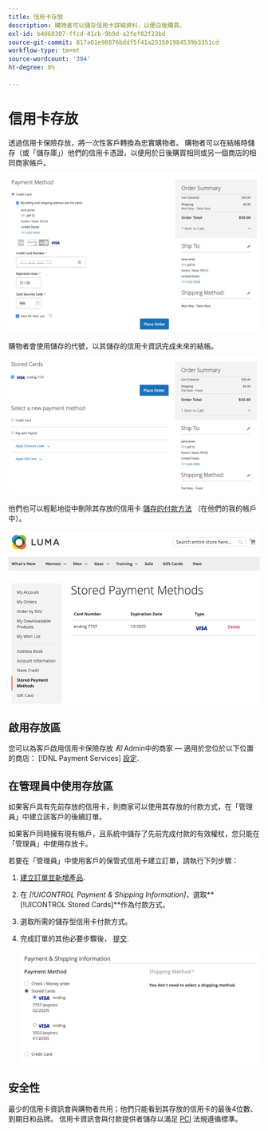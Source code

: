 ```yaml
---
title: 信用卡存放
description: 購物者可以儲存信用卡詳細資料，以便日後購買。
exl-id: b4060307-ffcd-41cb-9b9d-a2fef02f23bd
source-git-commit: 817a01e98876bddf5f41a253501984539b3351cd
workflow-type: tm+mt
source-wordcount: '304'
ht-degree: 0%

---
```


# 信用卡存放

透過信用卡保險存放，將一次性客戶轉換為忠實購物者。 購物者可以在結帳時儲存（或「儲存庫」）他們的信用卡憑證，以便用於日後購買相同或另一個商店的相同商家帳戶。

![儲存信用卡以供日後使用](assets/save-card-for-later.png)

購物者會使用儲存的代號，以其儲存的信用卡資訊完成未來的結帳。

![使用儲存的認證供日後購買](assets/use-stored-card.png)

他們也可以輕鬆地從中刪除其存放的信用卡 [儲存的付款方法](https://docs.magento.com/user-guide/customers/account-dashboard-stored-payment-methods.html) （在他們的我的帳戶中）。

![我的帳戶中儲存的付款方法](assets/stored-payment-methods.png)

## 啟用存放區

您可以為客戶啟用信用卡保險存放 _和_ Admin中的商家 — 適用於您位於以下位置的商店： [!DNL Payment Services] [設定](settings.md#card-vaulting).

## 在管理員中使用存放區

如果客戶具有先前存放的信用卡，則商家可以使用其存放的付款方式，在「管理員」中建立該客戶的後續訂單。

如果客戶同時擁有現有帳戶，且系統中儲存了先前完成付款的有效權杖，您只能在「管理員」中使用存放卡。

若要在「管理員」中使用客戶的保管式信用卡建立訂單，請執行下列步驟：

1. [建立訂單並新增產品](https://experienceleague.adobe.com/docs/commerce-admin/stores-sales/point-of-purchase/assist/customer-account-create-order.html).
1. 在 _[!UICONTROL Payment & Shipping Information]_，選取&#x200B;**[!UICONTROL Stored Cards]**作為付款方式。
1. 選取所需的儲存型信用卡付款方式。
1. 完成訂單的其他必要步驟後， [提交](https://experienceleague.adobe.com/docs/commerce-admin/stores-sales/point-of-purchase/assist/customer-account-create-order.html?lang=en#step-3%3A-submit-the-order).

   ![在管理中使用客戶的儲存信用卡](assets/admin-vaultedcard.png)

## 安全性

最少的信用卡資訊會與購物者共用；他們只能看到其存放的信用卡的最後4位數、到期日和品牌。 信用卡資訊會與付款提供者儲存以滿足 [PCI](security.md#PCI-compliance) 法規遵循標準。
